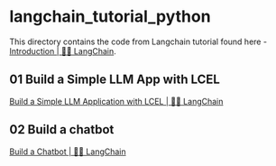 # langchain_tutorial_python

This directory contains the code from Langchain tutorial found here - [Introduction | 🦜️🔗 LangChain](https://python.langchain.com/v0.2/docs/introduction/).

## 01 Build a Simple LLM App with LCEL

[Build a Simple LLM Application with LCEL | 🦜️🔗 LangChain](https://python.langchain.com/v0.2/docs/tutorials/llm_chain/)

## 02 Build a chatbot

[Build a Chatbot | 🦜️🔗 LangChain](https://python.langchain.com/v0.2/docs/tutorials/chatbot/)
